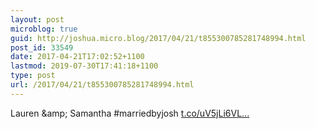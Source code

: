 ```yaml
---
layout: post
microblog: true
guid: http://joshua.micro.blog/2017/04/21/t855300785281748994.html
post_id: 33549
date: 2017-04-21T17:02:52+1100
lastmod: 2019-07-30T17:41:18+1100
type: post
url: /2017/04/21/t855300785281748994.html
---
```

Lauren &amp;amp; Samantha #marriedbyjosh [t.co/uV5jLi6VL...](https://t.co/uV5jLi6VLk)
